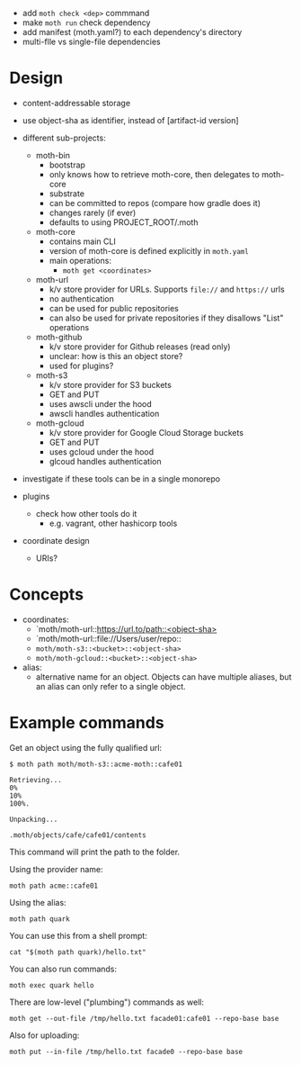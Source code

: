 - add `moth check <dep>` commmand
- make `moth run` check dependency
- add manifest (moth.yaml?) to each dependency's directory
- multi-flle vs single-file dependencies

# Design

- content-addressable storage
- use object-sha as identifier, instead of [artifact-id version]
- different sub-projects:
    - moth-bin
        - bootstrap
        - only knows how to retrieve moth-core, then delegates to moth-core
        - substrate
        - can be committed to repos (compare how gradle does it)
        - changes rarely (if ever)
        - defaults to using PROJECT_ROOT/.moth
    - moth-core
        - contains main CLI
        - version of moth-core is defined explicitly in `moth.yaml`
        - main operations:
            - `moth get <coordinates>`
    - moth-url
        - k/v store provider for URLs. Supports `file://` and `https://` urls
        - no authentication
        - can be used for public repositories
        - can also be used for private repositories if they disallows "List" operations
    - moth-github
        - k/v store provider for Github releases (read only)
        - unclear: how is this an object store?
        - used for plugins?
    - moth-s3
        - k/v store provider for S3 buckets
        - GET and PUT
        - uses awscli under the hood
        - awscli handles authentication
    - moth-gcloud
        - k/v store provider for Google Cloud Storage buckets
        - GET and PUT
        - uses gcloud under the hood
        - glcoud handles authentication
    
- investigate if these tools can be in a single monorepo
- plugins
    - check how other tools do it
        - e.g. vagrant, other hashicorp tools
- coordinate design
    - URIs?

# Concepts

- coordinates:
    - `moth/moth-url::https://url.to/path::<object-sha>
    - `moth/moth-url::file://Users/user/repo::<object-sha>
    - `moth/moth-s3::<bucket>::<object-sha>`
    - `moth/moth-gcloud::<bucket>::<object-sha>`
- alias:
    - alternative name for an object. Objects can have multiple aliases, but an alias can only refer to a single object.
    
# Example commands

Get an object using the fully qualified url:

```
$ moth path moth/moth-s3::acme-moth::cafe01

Retrieving...
0%
10%
100%.

Unpacking...

.moth/objects/cafe/cafe01/contents
```

This command will print the path to the folder.

Using the provider name:

```
moth path acme::cafe01
```

Using the alias:

```
moth path quark
```

You can use this from a shell prompt:

```
cat "$(moth path quark)/hello.txt"
```

You can also run commands:

```
moth exec quark hello
```

There are low-level ("plumbing") commands as well:

```
moth get --out-file /tmp/hello.txt facade01:cafe01 --repo-base base
```

Also for uploading:

```
moth put --in-file /tmp/hello.txt facade0 --repo-base base
```
